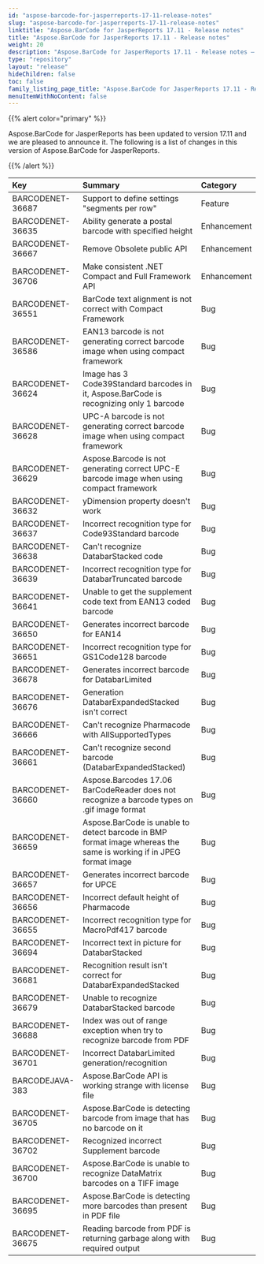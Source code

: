 ```yaml
---
id: "aspose-barcode-for-jasperreports-17-11-release-notes"
slug: "aspose-barcode-for-jasperreports-17-11-release-notes"
linktitle: "Aspose.BarCode for JasperReports 17.11 - Release notes"
title: "Aspose.BarCode for JasperReports 17.11 - Release notes"
weight: 20
description: "Aspose.BarCode for JasperReports 17.11 - Release notes – the latest updates and fixes."
type: "repository"
layout: "release"
hideChildren: false
toc: false
family_listing_page_title: "Aspose.BarCode for JasperReports 17.11 - Release notes"
menuItemWithNoContent: false
---
```


{{% alert color="primary" %}} 

Aspose.BarCode for JasperReports has been updated to version 17.11 and we are pleased to announce it.
The following is a list of changes in this version of Aspose.BarCode for JasperReports.

{{% /alert %}} 

|**Key**|**Summary**|**Category**|
| :- | :- | :- |
|BARCODENET-36687|Support to define settings "segments per row"|Feature|
|BARCODENET-36635|Ability generate a postal barcode with specified height|Enhancement|
|BARCODENET-36667|Remove Obsolete public API|Enhancement|
|BARCODENET-36706|Make consistent .NET Compact and Full Framework API|Enhancement|
|BARCODENET-36551|BarCode text alignment is not correct with Compact Framework|Bug|
|BARCODENET-36586|EAN13 barcode is not generating correct barcode image when using compact framework|Bug|
|BARCODENET-36624|Image has 3 Code39Standard barcodes in it, Aspose.BarCode is recognizing only 1 barcode|Bug|
|BARCODENET-36628|UPC-A barcode is not generating correct barcode image when using compact framework|Bug|
|BARCODENET-36629|Aspose.Barcode is not generating correct UPC-E barcode image when using compact framework|Bug|
|BARCODENET-36632|yDimension property doesn't work|Bug|
|BARCODENET-36637|Incorrect recognition type for Code93Standard barcode|Bug|
|BARCODENET-36638|Can't recognize DatabarStacked code|Bug|
|BARCODENET-36639|Incorrect recognition type for DatabarTruncated barcode|Bug|
|BARCODENET-36641|Unable to get the supplement code text from EAN13 coded barcode|Bug|
|BARCODENET-36650|Generates incorrect barcode for EAN14|Bug|
|BARCODENET-36651|Incorrect recognition type for GS1Code128 barcode|Bug|
|BARCODENET-36678|Generates incorrect barcode for DatabarLimited|Bug|
|BARCODENET-36676|Generation DatabarExpandedStacked isn't correct|Bug|
|BARCODENET-36666|Can't recognize Pharmacode with AllSupportedTypes|Bug|
|BARCODENET-36661|Can't recognize second barcode (DatabarExpandedStacked)|Bug|
|BARCODENET-36660|Aspose.Barcodes 17.06 BarCodeReader does not recognize a barcode types on .gif image format|Bug|
|BARCODENET-36659|Aspose.BarCode is unable to detect barcode in BMP format image whereas the same is working if in JPEG format image|Bug|
|BARCODENET-36657|Generates incorrect barcode for UPCE|Bug|
|BARCODENET-36656|Incorrect default height of Pharmacode|Bug|
|BARCODENET-36655|Incorrect recognition type for MacroPdf417 barcode|Bug|
|BARCODENET-36694|Incorrect text in picture for DatabarStacked|Bug|
|BARCODENET-36681|Recognition result isn't correct for DatabarExpandedStacked|Bug|
|BARCODENET-36679|Unable to recognize DatabarStacked barcode|Bug|
|BARCODENET-36688|Index was out of range exception when try to recognize barcode from PDF|Bug|
|BARCODENET-36701|Incorrect DatabarLimited generation/recognition|Bug|
|BARCODEJAVA-383|Aspose.BarCode API is working strange with license file|Bug|
|BARCODENET-36705|Aspose.BarCode is detecting barcode from image that has no barcode on it|Bug|
|BARCODENET-36702|Recognized incorrect Supplement barcode|Bug|
|BARCODENET-36700|Aspose.BarCode is unable to recognize DataMatrix barcodes on a TIFF image|Bug|
|BARCODENET-36695|Aspose.BarCode is detecting more barcodes than present in PDF file|Bug|
|BARCODENET-36675|Reading barcode from PDF is returning garbage along with required output|Bug|

